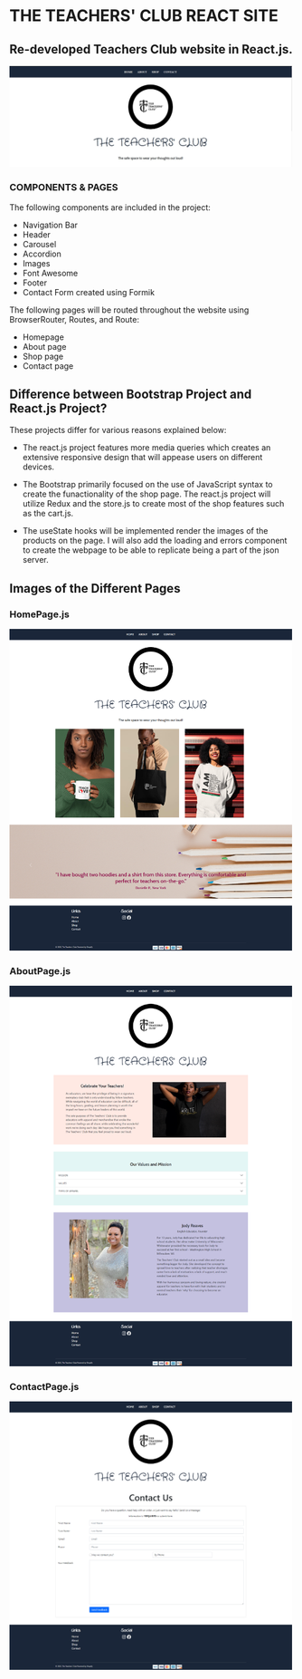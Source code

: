 # THE TEACHERS' CLUB REACT SITE

## Re-developed Teachers Club website in React.js. 

<img src='./src/img/homepagereactscreenshot.JPG' alt='teacher logo with navigation bar' width='500px' />

### COMPONENTS & PAGES 

The following components are included in the project:
- Navigation Bar
- Header
- Carousel
- Accordion
- Images 
- Font Awesome
- Footer
- Contact Form created using Formik 

The following pages will be routed throughout the website using BrowserRouter, Routes, and Route:
- Homepage
- About page
- Shop page
- Contact page 

## Difference between Bootstrap Project and React.js Project?

These projects differ for various reasons explained below:

- The react.js project features more media queries which creates an extensive responsive design that will appease users on different devices.

- The Bootstrap primarily focused on the use of JavaScript syntax to create the funactionality of the shop page. The react.js project will utilize Redux and the store.js to create most of the shop features such as the cart.js. 

- The useState hooks will be implemented render the images of the products on the page. I will also add the loading and errors component to create the webpage to be able to replicate being a part of the json server. 


## Images of the Different Pages

### HomePage.js

<img src='./src/img/homepage1.png' alt='screenshot of the homepage in works' width='500px' />

### AboutPage.js

<img src='./src/img/aboutpage1.png' alt='screenshot of the homepage in works' width='500px' />

### ContactPage.js 

<img src='./src/img/contactpage1.png' alt='screenshot of the homepage in works' width='500px' />


